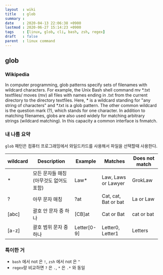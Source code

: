 ```yaml
---
layout  : wiki
title   : glob
summary : 
date    : 2020-04-13 22:06:38 +0900
lastmod : 2020-06-27 15:14:23 +0900
tags    : [linux, glob, cli, bash, zsh, regex]
draft   : false
parent  : linux command
---
```


## glob
### Wikipedia
  In computer programming, glob patterns specify sets of filenames with wildcard characters. For example, the Unix Bash shell command mv *.txt textfiles/ moves (mv) all files with names ending in .txt from the current directory to the directory textfiles. Here, * is a wildcard standing for "any string of characters" and *.txt is a glob pattern. The other common wildcard is the question mark (?), which stands for one character.  In addition to matching filenames, globs are also used widely for matching arbitrary strings (wildcard matching).  In this capacity a common interface is fnmatch.
  
### 내 나름 요약
  `glob` 패턴은 컴퓨터 프로그래밍에서 와일드카드를 사용해서 파일을 선택할때 사용한다.

| wildcard | Description                             | Example     | Matches              | Does not match |
|----------|-----------------------------------------|-------------|----------------------|----------------|
| *        | 모든 문자들 매칭 (아무것도 없어도 포함) | Law*        | Law, Laws or Lawyer  | GrokLaw        |
| ?        | 아무 문자 매칭                          | ?at         | Cat, cat, Bat or bat | La or Law      |
| [abc]    | 괄호 안 문자 중 하나                    | [CB]at      | Cat or Bat           | cat or bat     |
| [a-z]    | 괄호 범위 문자 중 하나                  | Letter[0-9] | Letter0, Letter1     | Letters        |

### 특이한 거
 * `bash` 에서 not 은 `!`, `zsh` 에서 not 은 `^`
 * `regex`랑 비교하면 `?` 은 `.`, `*` 은 `.*` 와 동일

